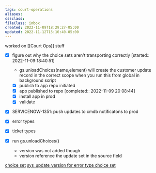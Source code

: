 ```yaml
---
tags: court-operations
aliases:
cssclass:
fileClass: inbox
created: 2022-11-09T18:29:27-05:00
updated: 2022-11-12T15:10:40-05:00
---
```


worked on [[Court Ops]] stuff 

- [x] figure out why the choice sets aren't transporting correctly [started:: 2022-11-09 18:40:51]
	- gs.unloadChoices(name,element) will create the customer update record in the correct scope when you run this from global in background script
	- [x] publish to app repo initiated
	- [x] app published to repo [completed:: 2022-11-09 20:08:44]
	- [x] install app in prod
	- [x] validate 
- [x] SERVICENOW-1351: push updates to cmdb notificatons to prod 

- [x] error types 
- [x] ticket types 


- [x]  run gs.unloadChoices()
	- version was not added though
	- version reference the update set in the source field 

[choice set](https://apprissdev.service-now.com/sys_choice_set.do?sys_id=5dc2e067db16e09049ff5716f49619eb&sysparm_record_rows=2&sysparm_domain=null&sysparm_domain_scope=null&sysparm_record_list=update_set%3D333bb3351b0fd510f9ab6465ec4bcb4f%5EORDERBYDESCsys_created_on&sysparm_record_row=1)
[sys_update_version for error type choice set](https://apprissdev.service-now.com/nav_to.do?uri=sys_update_version.do?sys_id=63d560901b0b1110f9ab6465ec4bcb93)

